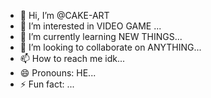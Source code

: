 - 👋 Hi, I’m @CAKE-ART
- 👀 I’m interested in VIDEO GAME ...
- 🌱 I’m currently learning NEW THINGS...
- 💞️ I’m looking to collaborate on ANYTHING...
- 📫 How to reach me idk...
- 😄 Pronouns: HE...
- ⚡ Fun fact: ...

<!---
CAKE-ART/CAKE-ART is a ✨ special ✨ repository because its `README.md` (this file) appears on your GitHub profile.
You can click the Preview link to take a look at your changes.
--->
